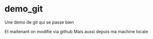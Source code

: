 # demo_git
Une demo de git qui se passe bien

Et maitenant on modifie via github
Mais aussi depuis ma machine locale
